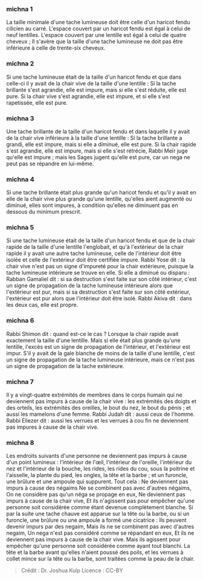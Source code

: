 
### michna 1
La taille minimale d'une tache lumineuse doit être celle d'un haricot fendu cilicien au carré. L'espace couvert par un haricot fendu est égal à celui de neuf lentilles. L'espace couvert par une lentille est égal à celui de quatre cheveux ; Il s'avère que la taille d'une tache lumineuse ne doit pas être inférieure à celle de trente-six cheveux.

### michna 2
Si une tache lumineuse était de la taille d'un haricot fendu et que dans celle-ci il y avait de la chair vive de la taille d'une lentille : Si la tache brillante s'est agrandie, elle est impure, mais si elle s'est réduite, elle est pure. Si la chair vive s'est agrandie, elle est impure, et si elle s'est rapetissée, elle est pure.

### michna 3
Une tache brillante de la taille d'un haricot fendu et dans laquelle il y avait de la chair vive inférieure à la taille d'une lentille : Si la tache brillante a grandi, elle est impure, mais si elle a diminué, elle est pure. Si la chair rapide s'est agrandie, elle est impure, mais si elle s'est rétrécie, Rabbi Meïr juge qu'elle est impure ; mais les Sages jugent qu'elle est pure, car un nega ne peut pas se répandre en lui-même.

### michna 4
Si une tache brillante était plus grande qu'un haricot fendu et qu'il y avait en elle de la chair vive plus grande qu'une lentille, qu'elles aient augmenté ou diminué, elles sont impures, à condition qu'elles ne diminuent pas en dessous du minimum prescrit.

### michna 5
Si une tache lumineuse était de la taille d'un haricot fendu et que de la chair rapide de la taille d'une lentille l'englobait, et qu'à l'extérieur de la chair rapide il y avait une autre tache lumineuse, celle de l'intérieur doit être isolée et celle de l'extérieur doit être certifiée impure. Rabbi Yose dit : la chair vive n'est pas un signe d'impureté pour la chair extérieure, puisque la tache lumineuse intérieure se trouve en elle. Si elle a diminué ou disparu : Rabban Gamaliel dit : si sa destruction s'est faite sur son côté intérieur, c'est un signe de propagation de la tache lumineuse intérieure alors que l'extérieur est pur, mais si sa destruction s'est faite sur son côté extérieur, l'extérieur est pur alors que l'intérieur doit être isolé. Rabbi Akiva dit : dans les deux cas, elle est propre.

### michna 6
Rabbi Shimon dit : quand est-ce le cas ?  Lorsque la chair rapide avait exactement la taille d'une lentille. Mais si elle était plus grande qu'une lentille, l'excès est un signe de propagation de l'intérieur, et l'extérieur est impur. S'il y avait de la gale blanche de moins de la taille d'une lentille, c'est un signe de propagation de la tache lumineuse intérieure, mais ce n'est pas un signe de propagation de la tache extérieure.

### michna 7
Il y a vingt-quatre extrémités de membres dans le corps humain qui ne deviennent pas impurs à cause de la chair vive : les extrémités des doigts et des orteils, les extrémités des oreilles, le bout du nez, le bout du pénis ; et aussi les mamelons d'une femme. Rabbi Judah dit : aussi ceux de l'homme. Rabbi Eliezer dit : aussi les verrues et les verrues à cou fin ne deviennent pas impures à cause de la chair vive.

### michna 8
Les endroits suivants d'une personne ne deviennent pas impurs à cause d'un point lumineux : l'intérieur de l'œil, l'intérieur de l'oreille, l'intérieur du nez et l'intérieur de la bouche, les rides, les rides du cou, sous la poitrine et l'aisselle, la plante du pied, les ongles, la tête et la barbe ; et un furoncle, une brûlure et une ampoule qui suppurent. Tout cela : Ne deviennent pas impurs à cause des négaims Ne se combinent pas avec d'autres négaims, On ne considère pas qu'un néga se propage en eux, Ne deviennent pas impurs à cause de la chair vive, Et ils n'agissent pas pour empêcher qu'une personne soit considérée comme étant devenue complètement blanche. Si par la suite une tache chauve est apparue sur la tête ou la barbe, ou si un furoncle, une brûlure ou une ampoule a formé une cicatrice : Ils peuvent devenir impurs par des negaim, Mais ils ne se combinent pas avec d'autres negaim, Un nega n'est pas considéré comme se répandant en eux, Et ils ne deviennent pas impurs à cause de la chair vive. Mais ils agissent pour empêcher qu'une personne soit considérée comme ayant tout blanchi. La tête et la barbe avant qu'elles n'aient poussé des poils, et les verrues à collet mince sur la tête ou la barbe, sont traitées comme la peau de la chair.

>Crédit : Dr. Joshua Kulp
>Licence : CC-BY